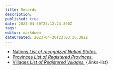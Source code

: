 ```yaml
---
title: Records
description: 
published: true
date: 2023-04-30T23:12:23.360Z
tags: 
editor: markdown
dateCreated: 2023-04-30T23:03:36.382Z
---
```


- [Nations *List of recognized Nation States.*](Registry/Nation)
- [Provinces *List of Registered Provinces.*](Registry/Province)
- [Villages *List of Registered Villages.*](Registry/Village)
{.links-list}